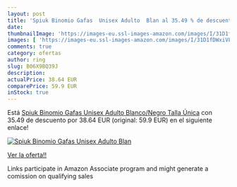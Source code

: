 ```yaml
---
layout: post
title: 'Spiuk Binomio Gafas  Unisex Adulto  Blan al 35.49 % de descuento'
date: 
thumbnailImage: 'https://images-eu.ssl-images-amazon.com/images/I/31D1fDWxiVL._SL200_.jpg'
images: [ 'https://images-eu.ssl-images-amazon.com/images/I/31D1fDWxiVL._SL200_.jpg' ]
comments: true
category: ofertas
author: ring
slug: B06X9BQ39J
description:
actualPrice: 38.64 EUR
comparePrice: 59.9 EUR
inStock: true
---
```


Está [Spiuk Binomio Gafas  Unisex Adulto  Blanco/Negro  Talla Única](https://www.amazon.es/dp/B06X9BQ39J/?tag=tolees-21) con 35.49 de descuento por 38.64 EUR (original: 59.9 EUR) en el siguiente enlace!

[![Spiuk Binomio Gafas  Unisex Adulto  Blan](https://images-eu.ssl-images-amazon.com/images/I/31D1fDWxiVL._SL200_.jpg)](https://www.amazon.es/dp/B06X9BQ39J/?tag=tolees-21)

[Ver la oferta!!](https://www.amazon.es/dp/B06X9BQ39J/?tag=tolees-21)

Links participate in Amazon Associate program and might generate a comission on qualifying sales


